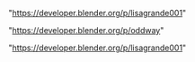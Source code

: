 "https://developer.blender.org/p/lisagrande001"

 
"https://developer.blender.org/p/oddway"


"https://developer.blender.org/p/lisagrande001"


 
